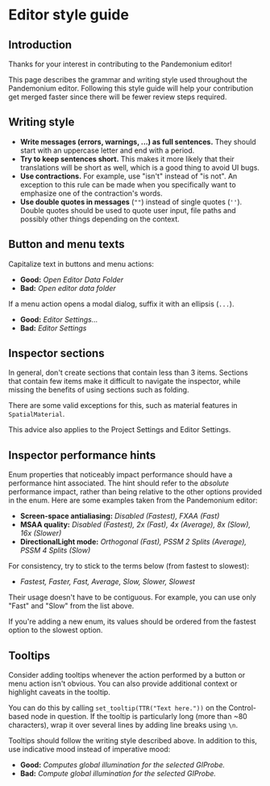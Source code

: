 
# Editor style guide

## Introduction

Thanks for your interest in contributing to the Pandemonium editor!

This page describes the grammar and writing style used throughout the Pandemonium
editor. Following this style guide will help your contribution get merged faster
since there will be fewer review steps required.

## Writing style

- **Write messages (errors, warnings, ...) as full sentences.** They should start
  with an uppercase letter and end with a period.
- **Try to keep sentences short.** This makes it more likely that their translations
  will be short as well, which is a good thing to avoid UI bugs.
- **Use contractions.** For example, use "isn't" instead of "is not". An exception
  to this rule can be made when you specifically want to emphasize one of the
  contraction's words.
- **Use double quotes in messages** (`""`) instead of single quotes (`''`).
  Double quotes should be used to quote user input, file paths and possibly
  other things depending on the context.

## Button and menu texts

Capitalize text in buttons and menu actions:

- **Good:** *Open Editor Data Folder*
- **Bad:** *Open editor data folder*

If a menu action opens a modal dialog, suffix it with an ellipsis (`...`).

- **Good:** *Editor Settings...*
- **Bad:** *Editor Settings*

## Inspector sections

In general, don't create sections that contain less than 3 items. Sections that
contain few items make it difficult to navigate the inspector, while missing the
benefits of using sections such as folding.

There are some valid exceptions for this, such as material features in
`SpatialMaterial`.

This advice also applies to the Project Settings and Editor Settings.

## Inspector performance hints

Enum properties that noticeably impact performance should have a performance
hint associated. The hint should refer to the *absolute* performance impact,
rather than being relative to the other options provided in the enum. Here are
some examples taken from the Pandemonium editor:

- **Screen-space antialiasing:** *Disabled (Fastest), FXAA (Fast)*
- **MSAA quality:** *Disabled (Fastest), 2x (Fast), 4x (Average), 8x (Slow), 16x
  (Slower)*
- **DirectionalLight mode:** *Orthogonal (Fast), PSSM 2 Splits
  (Average), PSSM 4 Splits (Slow)*

For consistency, try to stick to the terms below (from fastest to slowest):

- *Fastest, Faster, Fast, Average, Slow, Slower, Slowest*

Their usage doesn't have to be contiguous. For example, you can use only "Fast"
and "Slow" from the list above.

If you're adding a new enum, its values should be ordered from the fastest
option to the slowest option.

## Tooltips

Consider adding tooltips whenever the action performed by a button or menu
action isn't obvious. You can also provide additional context or highlight
caveats in the tooltip.

You can do this by calling `set_tooltip(TTR("Text here."))` on the
Control-based node in question. If the tooltip is particularly long (more than
~80 characters), wrap it over several lines by adding line breaks using `\n`.

Tooltips should follow the writing style described above. In addition to this,
use indicative mood instead of imperative mood:

- **Good:** *Computes global illumination for the selected GIProbe.*
- **Bad:** *Compute global illumination for the selected GIProbe.*

